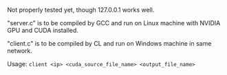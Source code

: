 Not properly tested yet, though 127.0.0.1 works well.

"server.c" is to be compiled by GCC and run on Linux machine with NVIDIA GPU and CUDA installed.

"client.c" is to be compiled by CL and run on Windows machine in same network.

Usage: `client <ip> <cuda_source_file_name> <output_file_name>`

